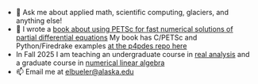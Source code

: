 - 💬 Ask me about applied math, scientific computing, glaciers, and anything else!
- 📖 I wrote a [book about using PETSc for fast numerical solutions of partial differential equations](https://my.siam.org/Store/Product/viewproduct/?ProductId=32850137)  My book has C/PETSc and Python/Firedrake examples [at the p4pdes repo here](https://github.com/bueler/p4pdes)
- In Fall 2025 I am teaching an undergraduate course in [real analysis](https://bueler.github.io/real/) and a graduate course in [numerical linear algebra](https://bueler.github.io/nla/)
- 📫 Email me at [elbueler@alaska.edu](mailto:elbueler@alaska.edu)
